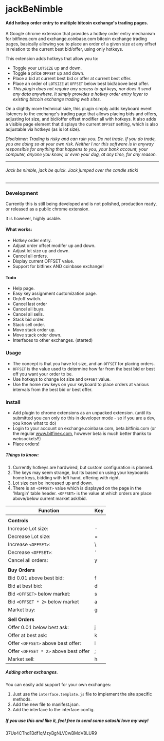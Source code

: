 # jackBeNimble

#### Add hotkey order entry to multiple bitcoin exchange's trading pages.

A Google chrome extension that provides a hotkey order entry mechanism for bitfinex.com and exchange.coinbase.com bitcoin exchange trading pages, basically allowing you to place an order of a given size at any offset in relation to the current best bid/offer, using only hotkeys.

This extension adds hotkeys that allow you to:
- Toggle your `LOTSIZE` up and down.
- Toggle a price `OFFSET` up and down.
- Place a bid at current best bid or offer at current best offer.
- Place an order of `LOTSIZE` at `OFFSET` below best bid/above best offer.
- *This plugin does not require any access to api keys, nor does it send any data anywhere. It simply provides a hotkey order entry layer to existing bitcoin exchange trading web sites.*

On a slightly more technical side, this plugin simply adds keyboard event listeners to the exchange's trading page that allows placing bids and offers, adjusting lot size, and bid/offer offset modifier all with hotkeys. It also adds a visible page element that displays the current `OFFSET` setting, which is also adjustable via hotkeys (as is lot size).


*Disclaimer: Trading is risky and can ruin you. Do not trade. If you do trade, you are doing so at your own risk. Neither I nor this software is in anyway responsible for anything that happens to you, your bank account, your computer, anyone you know, or even your dog,  at any time, for any reason.*

---------------
###### *Jack be nimble, jack be quick. Jack jumped over the candle stick!*
---------------

### Development

Currently this is still being developed and is not polished, production ready, or released as a public chrome extension.

It is however, highly usable.

#### What works:
- Hotkey order entry.
- Adjust order offset modifer up and down.
- Adjust lot size up and down.
- Cancel all orders.
- Display current OFFSET value.
- Support for bitfinex AND coinbase exchange!

#### Todo
- Help page.
- Easy key assignment customization page.
- On/off switch.
- Cancel last order
- Cancel all buys.
- Cancel all sells.
- Stack bid order.
- Stack sell order.
- Move stack order up.
- Move stack order down.
- Interfaces to other exchanges. (started)

### Usage

- The concept is that you have lot size, and an `OFFSET` for placing orders.
- `OFFSET` is the value used to determine how far from the best bid or best off you want your order to be.
- Use hotkeys to change lot size and `OFFSET` value.
- Use the home row keys on your keyboard to place orders at various intervals from the best bid or best offer.


### Install
- Add plugin to chrome extensions as an unpacked extension. (until its submitted you can only do this in developer mode - so if you are a dev, you know what to do)
- Login to your account on exchange.coinbase.com, beta.bitfinix.com (or the regular www.bitfinex.com, however beta is much better thanks to websockets!!)
- Place orders!

##### Things to know:
1. Currently hotkeys are hardwired, but custom configuration is planned.
2. The keys may seem strange, but its based on using your keyboards home keys, bidding with left hand, offering with right.
3. Lot size can be increased up and down.
4. There is an `<OFFSET>` value which is displayed on the page in the 'Margin' table header. `<OFFSET>` is the value at which orders are place above/below current market ask/bid.

| Function | Key |
| --------|----------|
|    |
| **Controls** |
| Increase Lot size: | - |
| Decrease Lot size: | = |
| Increase `<OFFSET>`: | \ |
| Decrease `<OFFSET>`: | ' |
| Cancel all orders: | y |
|    |
| **Buy Orders** |
| Bid 0.01 above best bid: | f |
| Bid at best bid: | d |
| Bid `<OFFSET>` below market: | s |
| Bid `<OFFSET * 2>` below market | a |
| Market buy: | g |
|    |
| **Sell Orders** |
| Offer 0.01 below best ask: | j |
| Offer at best ask: | k |
| Offer `<OFFSET>` above best offer: | l |
| Offer `<OFFSET * 2>` above best offer| ; |
| Market sell: | h |

##### Adding other exchanges.
  You can easily add support for your own exchanges:
  1. Just use the `interface.template.js` file to implement the site specific methods.
  2. Add the new file to manifest.json.
  3. Add the interface to the interface config.

##### If you use this and like it, feel free to send some satoshi love my way!
37Us4CTnd1Bdf1qMzyBgNLVCwBMdV8LUR9
